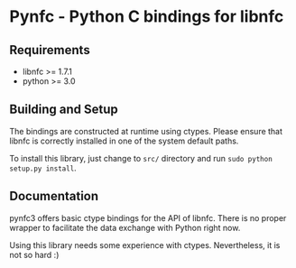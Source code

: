 Pynfc - Python C bindings for libnfc
====================================

Requirements
------------
- libnfc >= 1.7.1
- python >= 3.0

Building and Setup
------------------
The bindings are constructed at runtime using ctypes.
Please ensure that libnfc is correctly installed in one of the system default
paths.

To install this library, just change to `src/` directory and run
`sudo python setup.py install`.

Documentation
-------------
pynfc3 offers basic ctype bindings for the API of libnfc. There is no proper
wrapper to facilitate the data exchange with Python right now.

Using this library needs some experience with ctypes. Nevertheless, it is not so
hard :)

